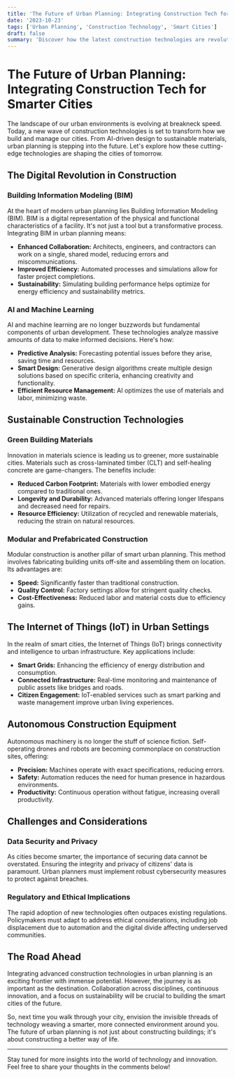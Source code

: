 ```yaml
---
title: 'The Future of Urban Planning: Integrating Construction Tech for Smarter Cities'
date: '2023-10-23'
tags: ['Urban Planning', 'Construction Technology', 'Smart Cities']
draft: false
summary: 'Discover how the latest construction technologies are revolutionizing urban planning and paving the way for smarter, more sustainable cities.'
---
```


# The Future of Urban Planning: Integrating Construction Tech for Smarter Cities

The landscape of our urban environments is evolving at breakneck speed. Today, a new wave of construction technologies is set to transform how we build and manage our cities. From AI-driven design to sustainable materials, urban planning is stepping into the future. Let's explore how these cutting-edge technologies are shaping the cities of tomorrow.

## The Digital Revolution in Construction

### Building Information Modeling (BIM)

At the heart of modern urban planning lies Building Information Modeling (BIM). BIM is a digital representation of the physical and functional characteristics of a facility. It's not just a tool but a transformative process. Integrating BIM in urban planning means:

- **Enhanced Collaboration:** Architects, engineers, and contractors can work on a single, shared model, reducing errors and miscommunications.
- **Improved Efficiency:** Automated processes and simulations allow for faster project completions.
- **Sustainability:** Simulating building performance helps optimize for energy efficiency and sustainability metrics.

### AI and Machine Learning

AI and machine learning are no longer buzzwords but fundamental components of urban development. These technologies analyze massive amounts of data to make informed decisions. Here's how:

- **Predictive Analysis:** Forecasting potential issues before they arise, saving time and resources.
- **Smart Design:** Generative design algorithms create multiple design solutions based on specific criteria, enhancing creativity and functionality.
- **Efficient Resource Management:** AI optimizes the use of materials and labor, minimizing waste.

## Sustainable Construction Technologies

### Green Building Materials

Innovation in materials science is leading us to greener, more sustainable cities. Materials such as cross-laminated timber (CLT) and self-healing concrete are game-changers. The benefits include:

- **Reduced Carbon Footprint:** Materials with lower embodied energy compared to traditional ones.
- **Longevity and Durability:** Advanced materials offering longer lifespans and decreased need for repairs.
- **Resource Efficiency:** Utilization of recycled and renewable materials, reducing the strain on natural resources.

### Modular and Prefabricated Construction

Modular construction is another pillar of smart urban planning. This method involves fabricating building units off-site and assembling them on location. Its advantages are:

- **Speed:** Significantly faster than traditional construction.
- **Quality Control:** Factory settings allow for stringent quality checks.
- **Cost-Effectiveness:** Reduced labor and material costs due to efficiency gains.

## The Internet of Things (IoT) in Urban Settings

In the realm of smart cities, the Internet of Things (IoT) brings connectivity and intelligence to urban infrastructure. Key applications include:

- **Smart Grids:** Enhancing the efficiency of energy distribution and consumption.
- **Connected Infrastructure:** Real-time monitoring and maintenance of public assets like bridges and roads.
- **Citizen Engagement:** IoT-enabled services such as smart parking and waste management improve urban living experiences.

## Autonomous Construction Equipment

Autonomous machinery is no longer the stuff of science fiction. Self-operating drones and robots are becoming commonplace on construction sites, offering:

- **Precision:** Machines operate with exact specifications, reducing errors.
- **Safety:** Automation reduces the need for human presence in hazardous environments.
- **Productivity:** Continuous operation without fatigue, increasing overall productivity.

## Challenges and Considerations

### Data Security and Privacy

As cities become smarter, the importance of securing data cannot be overstated. Ensuring the integrity and privacy of citizens' data is paramount. Urban planners must implement robust cybersecurity measures to protect against breaches.

### Regulatory and Ethical Implications

The rapid adoption of new technologies often outpaces existing regulations. Policymakers must adapt to address ethical considerations, including job displacement due to automation and the digital divide affecting underserved communities.

## The Road Ahead

Integrating advanced construction technologies in urban planning is an exciting frontier with immense potential. However, the journey is as important as the destination. Collaboration across disciplines, continuous innovation, and a focus on sustainability will be crucial to building the smart cities of the future.

So, next time you walk through your city, envision the invisible threads of technology weaving a smarter, more connected environment around you. The future of urban planning is not just about constructing buildings; it's about constructing a better way of life.

---

Stay tuned for more insights into the world of technology and innovation. Feel free to share your thoughts in the comments below!